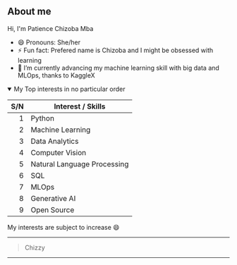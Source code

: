 ## About me

Hi, I'm Patience Chizoba Mba


- 😄 Pronouns: She/her
- ⚡ Fun fact: Prefered name is Chizoba and I might be obsessed with learning
- 🔭 I’m currently advancing my machine learning skill with big data and MLOps, thanks to KaggleX



<details open>

<summary> My Top interests  in no particular order  </summary>

| S/N | Interest / Skills |
|-----:|---------------|
|     1|   Python            |
|     2|   Machine Learning            |
|     3|   Data Analytics        |
|     4|   Computer Vision        |
|     5|   Natural Language Processing    |
|     6|   SQL         |
|     7|   MLOps         |
|     8|   Generative AI         |
|     9|   Open Source        |
  
My interests are subject to increase 😄




</details>

---

> Chizzy   

---
<!--
Todo: update info later
-->
